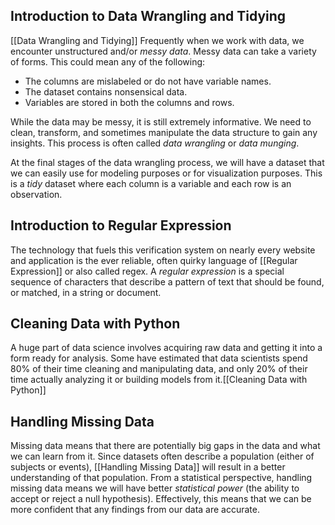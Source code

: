 ## Introduction to Data Wrangling and Tidying
[[Data Wrangling and Tidying]]
Frequently when we work with data, we encounter unstructured and/or _messy data_. Messy data can take a variety of forms. This could mean any of the following:

- The columns are mislabeled or do not have variable names.
- The dataset contains nonsensical data.
- Variables are stored in both the columns and rows.

While the data may be messy, it is still extremely informative. We need to clean, transform, and sometimes manipulate the data structure to gain any insights. This process is often called _data wrangling_ or _data munging_.

At the final stages of the data wrangling process, we will have a dataset that we can easily use for modeling purposes or for visualization purposes. This is a _tidy_ dataset where each column is a variable and each row is an observation.


## Introduction to Regular Expression 
The technology that fuels this verification system on nearly every website and application is the ever reliable, often quirky language of [[Regular Expression]]  or also called regex.  A _regular expression_ is a special sequence of characters that describe a pattern of text that should be found, or matched, in a string or document.

## Cleaning Data with Python
A huge part of data science involves acquiring raw data and getting it into a form ready for analysis. Some have estimated that data scientists spend 80% of their time cleaning and manipulating data, and only 20% of their time actually analyzing it or building models from it.[[Cleaning Data with Python]]

## Handling Missing Data
Missing data means that there are potentially big gaps in the data and what we can learn from it. Since datasets often describe a population (either of subjects or events), [[Handling Missing Data]] will result in a better understanding of that population. From a statistical perspective, handling missing data means we will have better _statistical power_ (the ability to accept or reject a null hypothesis). Effectively, this means that we can be more confident that any findings from our data are accurate.
